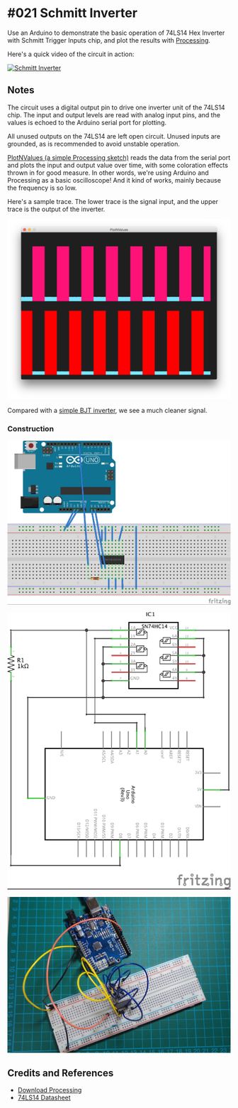 # #021 Schmitt Inverter

Use an Arduino to demonstrate the basic operation of 74LS14 Hex Inverter with Schmitt Trigger Inputs chip, and plot the results with [Processing](https://www.processing.org).

Here's a quick video of the circuit in action:

[![Schmitt Inverter](http://img.youtube.com/vi/xGmdBrGDc2E/0.jpg)](http://www.youtube.com/watch?v=xGmdBrGDc2E)

## Notes

The circuit uses a digital output pin to drive one inverter unit of the 74LS14 chip.
The input and output levels are read with analog input pins, and the values is echoed to the Arduino serial port for plotting.

All unused outputs on the 74LS14 are left open circuit. Unused inputs are grounded, as is recommended to avoid unstable operation.

[PlotNValues (a simple Processing sketch)](../../processing/PlotNValues) reads the data from the serial port and plots the input and output value over time, with some coloration effects thrown in for good measure. In other words, we're using Arduino and Processing as a basic oscilloscope! And it kind of works, mainly because the frequency is so low.

Here's a sample trace. The lower trace is the signal input, and the upper trace is the output of the inverter.

![processing trace](./assets/processing_trace.png?raw=true)

Compared with a [simple BJT inverter](../ResistorTransistorLogic/NOT), we see a much cleaner signal.

### Construction

![The Breadboard](./assets/SchmittInverter_bb.jpg?raw=true)

![The Schematic](./assets/SchmittInverter_schematic.jpg?raw=true)

![The Build](./assets/SchmittInverter_build.jpg?raw=true)


## Credits and References
* [Download Processing](https://www.processing.org/download/)
* [74LS14 Datasheet](http://www.futurlec.com/74LS/74LS14.shtml)
